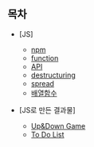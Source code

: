 ## 목차

- [JS]


  -  [npm](https://github.com/HEECHANG96/TIL/blob/main/JavaScript/npm/npm.md)
  -  [function](https://github.com/HEECHANG96/TIL/blob/main/JavaScript/function/function.md)
  -  [API](https://github.com/HEECHANG96/TIL/blob/main/JavaScript/API/API.md)
  -  [destructuring](https://github.com/HEECHANG96/TIL/blob/main/JavaScript/destructuring/destructuring.md)
  -  [spread](https://github.com/HEECHANG96/TIL/blob/main/JavaScript/spread/spread.md)
  -  [배열함수](https://github.com/HEECHANG96/TIL/blob/main/JavaScript/%EB%B0%B0%EC%97%B4%ED%95%A8%EC%88%98/%EB%B0%B0%EC%97%B4%ED%95%A8%EC%88%98.md)


- [JS로 만든 결과물]


  -  [Up&Down Game](https://github.com/HEECHANG96/UP-DOWN)
  -  [To Do List](https://github.com/HEECHANG96/TODOLIST)
